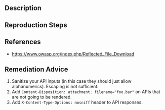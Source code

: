 ## Description


## Reproduction Steps


## References

- https://www.owasp.org/index.php/Reflected_File_Download


## Remediation Advice

1. Sanitize your API inputs (in this case they should just allow alphanumerics). Escaping is not sufficient.
2. Add `Content-Disposition: attachment; filename="foo.bar"` on APIs that are not going to be rendered.
3. Add `X-Content-Type-Options: nosniff` header to API responses.
